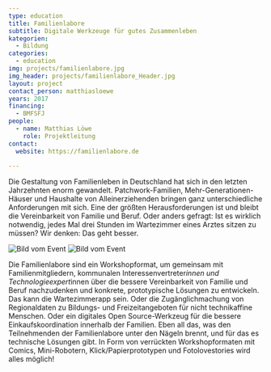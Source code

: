 ```yaml
---
type: education
title: Familienlabore
subtitle: Digitale Werkzeuge für gutes Zusammenleben
kategorien:
  - Bildung
categories:
  - education
img: projects/familienlabore.jpg
img_header: projects/familienlabore_Header.jpg
layout: project
contact_person: matthiasloewe
years: 2017
financing:
  - BMFSFJ
people:
  - name: Matthias Löwe
    role: Projektleitung
contact:
  website: https://familienlabore.de
  
---
```

Die Gestaltung von Familienleben in Deutschland hat sich in den letzten Jahrzehnten enorm gewandelt. Patchwork-Familien, Mehr-Generationen-Häuser und Haushalte von Alleinerziehenden bringen ganz unterschiedliche Anforderungen mit sich. Eine der größten Herausforderungen ist und bleibt die Vereinbarkeit von Familie und Beruf. Oder anders gefragt: Ist es wirklich notwendig, jedes Mal drei Stunden im Wartezimmer eines Arztes sitzen zu müssen? Wir denken: Das geht besser.

<div class="two-img offset-lg-2">
  <img alt="Bild vom Event" src="/files/projects/familienlabore_img_1.jpg">
  <img alt="Bild vom Event" src="/files/projects/familienlabore_img_2.jpg">
</div>


Die Familienlabore sind ein Workshopformat, um gemeinsam mit Familienmitgliedern, kommunalen Interessenvertreter*innen und Technologieexpert*innen über die bessere Vereinbarkeit von Familie und Beruf nachzudenken und konkrete, prototypische Lösungen zu entwickeln. Das kann die Wartezimmerapp sein. Oder die Zugänglichmachung von Regionaldaten zu Bildungs- und Freizeitangeboten für nicht technikaffine Menschen. Oder ein digitales Open Source-Werkzeug für die bessere Einkaufskoordination innerhalb der Familien. Eben all das, was den Teilnehmenden der Familienlabore unter den Nägeln brennt, und für das es technische Lösungen gibt. In Form von verrückten Workshopformaten mit Comics, Mini-Robotern, Klick/Papierprototypen und Fotolovestories wird alles möglich!
